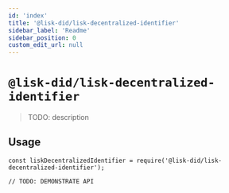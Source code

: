 ```yaml
---
id: 'index'
title: '@lisk-did/lisk-decentralized-identifier'
sidebar_label: 'Readme'
sidebar_position: 0
custom_edit_url: null
---
```


# `@lisk-did/lisk-decentralized-identifier`

> TODO: description

## Usage

```
const liskDecentralizedIdentifier = require('@lisk-did/lisk-decentralized-identifier');

// TODO: DEMONSTRATE API
```
